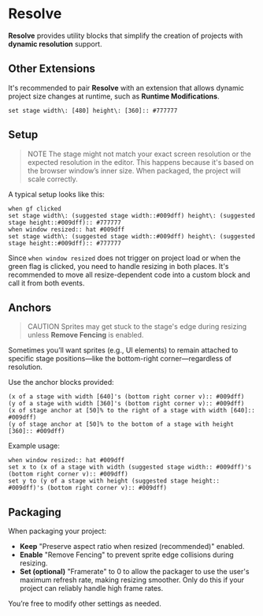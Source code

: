 # Resolve

**Resolve** provides utility blocks that simplify the creation of projects with **dynamic resolution** support.

## Other Extensions

It's recommended to pair **Resolve** with an extension that allows dynamic project size changes at runtime, such as **Runtime Modifications**.

```scratch
set stage width\: [480] height\: [360]:: #777777
```

## Setup

> NOTE
> The stage might not match your exact screen resolution or the expected resolution in the editor. This happens because it's based on the browser window’s inner size. When packaged, the project will scale correctly.

A typical setup looks like this:

```scratch
when gf clicked
set stage width\: (suggested stage width::#009dff) height\: (suggested stage height::#009dff):: #777777
when window resized:: hat #009dff
set stage width\: (suggested stage width::#009dff) height\: (suggested stage height::#009dff):: #777777
```

Since `when window resized` does not trigger on project load or when the green flag is clicked, you need to handle resizing in both places. It's recommended to move all resize-dependent code into a custom block and call it from both events.

## Anchors

> CAUTION
> Sprites may get stuck to the stage's edge during resizing unless **Remove Fencing** is enabled.

Sometimes you’ll want sprites (e.g., UI elements) to remain attached to specific stage positions—like the bottom-right corner—regardless of resolution.

Use the anchor blocks provided:

```scratch
(x of a stage with width [640]'s (bottom right corner v):: #009dff)
(y of a stage with width [360]'s (bottom right corner v):: #009dff)
(x of stage anchor at [50]% to the right of a stage with width [640]:: #009dff)
(y of stage anchor at [50]% to the bottom of a stage with height [360]:: #009dff)
```

Example usage:

```scratch
when window resized:: hat #009dff
set x to (x of a stage with width (suggested stage width:: #009dff)'s (bottom right corner v):: #009dff)
set y to (y of a stage with height (suggested stage height:: #009dff)'s (bottom right corner v):: #009dff)
```

## Packaging

When packaging your project:
- **Keep** "Preserve aspect ratio when resized (recommended)" enabled.
- **Enable** "Remove Fencing" to prevent sprite edge collisions during resizing.
- **Set (optional)** "Framerate" to 0 to allow the packager to use the user's maximum refresh rate, making resizing smoother. Only do this if your project can reliably handle high frame rates.

You’re free to modify other settings as needed.